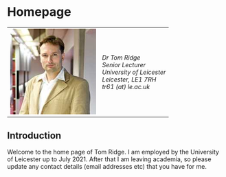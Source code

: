 # Homepage

<table><tr>
<td>
<img src='torso.jpg'></img>
</td>
<td>
<address>
Dr Tom Ridge <br/>
Senior Lecturer <br/>
University of Leicester <br/>
Leicester, LE1 7RH <br/>
tr61 (at) le.ac.uk 
</address>
</td>
</tr></table>

## Introduction

Welcome to the home page of Tom Ridge. I am employed by the University
of Leicester up to July 2021. After that I am leaving academia, so
please update any contact details (email addresses etc) that you have
for me.

